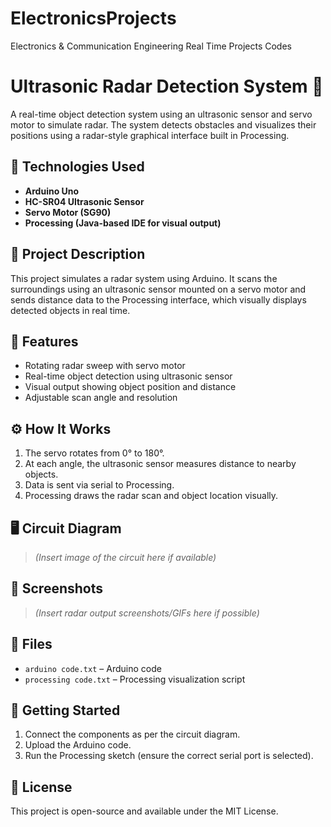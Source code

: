 # ElectronicsProjects
Electronics &amp; Communication Engineering Real Time Projects Codes
# Ultrasonic Radar Detection System 🚀

A real-time object detection system using an ultrasonic sensor and servo motor to simulate radar. The system detects obstacles and visualizes their positions using a radar-style graphical interface built in Processing.

## 🔧 Technologies Used
- **Arduino Uno**
- **HC-SR04 Ultrasonic Sensor**
- **Servo Motor (SG90)**
- **Processing (Java-based IDE for visual output)**

## 🧠 Project Description
This project simulates a radar system using Arduino. It scans the surroundings using an ultrasonic sensor mounted on a servo motor and sends distance data to the Processing interface, which visually displays detected objects in real time.

## 📌 Features
- Rotating radar sweep with servo motor
- Real-time object detection using ultrasonic sensor
- Visual output showing object position and distance
- Adjustable scan angle and resolution

## ⚙️ How It Works
1. The servo rotates from 0° to 180°.
2. At each angle, the ultrasonic sensor measures distance to nearby objects.
3. Data is sent via serial to Processing.
4. Processing draws the radar scan and object location visually.

## 🖥️ Circuit Diagram
> *(Insert image of the circuit here if available)*

## 📸 Screenshots
> *(Insert radar output screenshots/GIFs here if possible)*

## 📂 Files
- `arduino code.txt` – Arduino code
- `processing code.txt` – Processing visualization script

## 🚀 Getting Started
1. Connect the components as per the circuit diagram.
2. Upload the Arduino code.
3. Run the Processing sketch (ensure the correct serial port is selected).

## 📎 License
This project is open-source and available under the MIT License.

